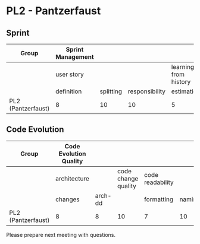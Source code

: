 # PL2 - Pantzerfaust
## Sprint
| Group                               | Sprint Management |           |                |                       |                |            |
|-------------------------------------|-------------------|-----------|----------------|-----------------------|----------------|------------|
|                                     | user story        |           |                | learning from history |                |            |
|                                     | definition        | splitting | responsibility | estimation            | prioritisation | reflection |
| PL2 (Pantzerfaust)                  | 8                 | 10        | 10             | 5                     | 10             | 9          |

## Code Evolution
| Group                               | Code Evolution Quality |         |                     |                  |        |          |                        |         |         |                        |             |
|-------------------------------------|------------------------|---------|---------------------|------------------|--------|----------|------------------------|---------|---------|------------------------|-------------|
|                                     | architecture           |         | code change quality | code readability |        |          | continuous integration |         | tooling | pull-based development |             |
|                                     | changes                | arch-dd |                     | formatting       | naming | comments | building               | testing |         | branching              | code review |
| PL2 (Pantzerfaust)                  | 8                      | 8       | 10                  | 7                | 10     | 3        | 10                     | 8       | 10      | 10                     | 10          |

Please prepare next meeting with questions.
